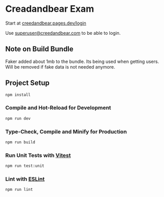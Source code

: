 # Creadandbear Exam
Start at [creedandbear.pages.dev/login](https://creedandbear.pages.dev/login)

Use superuser@creedandbear.com to be able to login.

## Note on Build Bundle
Faker added about 1mb to the bundle. Its being used when getting users. Will be removed if fake data is not needed anymore. 

## Project Setup

```sh
npm install
```

### Compile and Hot-Reload for Development

```sh
npm run dev
```

### Type-Check, Compile and Minify for Production

```sh
npm run build
```

### Run Unit Tests with [Vitest](https://vitest.dev/)

```sh
npm run test:unit
```

### Lint with [ESLint](https://eslint.org/)

```sh
npm run lint
```
